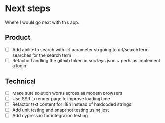 # Next steps
Where I would go next with this app.

## Product
- [ ] Add ability to search with url parameter so going to url/searchTerm searches for the search term
- [ ] Refactor handling the github token in src/keys.json ~ perhaps implement a login

## Technical
- [ ] Make sure solution works across all modern browsers
- [ ] Use SSR to render page to improve loading time
- [ ] Refactor text content for i18n instead of hardcoded strings
- [ ] Add unit testing and snapshot testing using jest
- [ ] Add cypress.io for integration testing